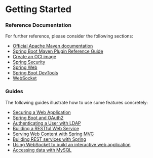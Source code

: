 # Getting Started

### Reference Documentation
For further reference, please consider the following sections:

* [Official Apache Maven documentation](https://maven.apache.org/guides/index.html)
* [Spring Boot Maven Plugin Reference Guide](https://docs.spring.io/spring-boot/docs/3.2.7-SNAPSHOT/maven-plugin/reference/html/)
* [Create an OCI image](https://docs.spring.io/spring-boot/docs/3.2.7-SNAPSHOT/maven-plugin/reference/html/#build-image)
* [Spring Security](https://docs.spring.io/spring-boot/docs/3.2.7-SNAPSHOT/reference/htmlsingle/index.html#web.security)
* [Spring Web](https://docs.spring.io/spring-boot/docs/3.2.7-SNAPSHOT/reference/htmlsingle/index.html#web)
* [Spring Boot DevTools](https://docs.spring.io/spring-boot/docs/3.2.7-SNAPSHOT/reference/htmlsingle/index.html#using.devtools)
* [WebSocket](https://docs.spring.io/spring-boot/docs/3.2.7-SNAPSHOT/reference/htmlsingle/index.html#messaging.websockets)

### Guides
The following guides illustrate how to use some features concretely:

* [Securing a Web Application](https://spring.io/guides/gs/securing-web/)
* [Spring Boot and OAuth2](https://spring.io/guides/tutorials/spring-boot-oauth2/)
* [Authenticating a User with LDAP](https://spring.io/guides/gs/authenticating-ldap/)
* [Building a RESTful Web Service](https://spring.io/guides/gs/rest-service/)
* [Serving Web Content with Spring MVC](https://spring.io/guides/gs/serving-web-content/)
* [Building REST services with Spring](https://spring.io/guides/tutorials/rest/)
* [Using WebSocket to build an interactive web application](https://spring.io/guides/gs/messaging-stomp-websocket/)
* [Accessing data with MySQL](https://spring.io/guides/gs/accessing-data-mysql/)

